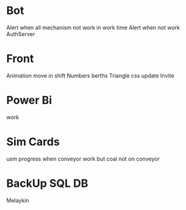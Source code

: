 # Bot
  Alert when all mechanism not work in work time
  Alert when not work AuthServer

# Front
  Animation move in shift
  Numbers berths
  Triangle css
  update Invite

# Power Bi
  work

# Sim Cards
  usm progress when conveyor work but coal not on conveyor

# BackUp SQL DB
  Melaykin
